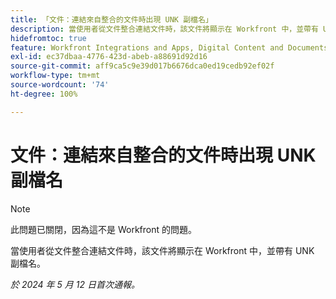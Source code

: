 ```yaml
---
title: 「文件：連結來自整合的文件時出現 UNK 副檔名」
description: 當使用者從文件整合連結文件時，該文件將顯示在 Workfront 中，並帶有 UNK 副檔名。
hidefromtoc: true
feature: Workfront Integrations and Apps, Digital Content and Documents
exl-id: ec37dbaa-4776-423d-abeb-a88691d92d16
source-git-commit: aff9ca5c9e39d017b6676dca0ed19cedb92ef02f
workflow-type: tm+mt
source-wordcount: '74'
ht-degree: 100%

---
```


# 文件：連結來自整合的文件時出現 UNK 副檔名

<!--WF and WFP-->

>[!NOTE]
>
>此問題已關閉，因為這不是 Workfront 的問題。

當使用者從文件整合連結文件時，該文件將顯示在 Workfront 中，並帶有 UNK 副檔名。

_於 2024 年 5 月 12 日首次通報。_
